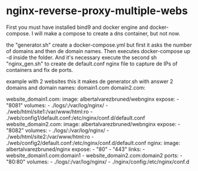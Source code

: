 # nginx-reverse-proxy-multiple-webs
First you must have installed bind9 and docker engine and docker-compose.
I will make a compose to create a dns container, but not now.

the "generator.sh" create a docker-compose.yml but first it asks the number of domains and then de domain names.
Then executes docker-compose up -d inside the folder.
And it's necessary execute the second sh "nginx_gen.sh" to create de default.conf nginx file to capture de IPs of containers and fix de ports.

example with 2 websites this it makes de generator.sh with answer 2 domains and domain names: domain1.com domain2.com:

website_domain1.com:
    image: albertalvarezbruned/webnginx
    expose:
            - "8081"
    volumes:
        - ./logs/:/var/log/nginx/
        - ./web/html/site1:/var/www/html:ro
        - ./web/config1/default.conf:/etc/nginx/conf.d/default.conf
website_domain2.com:
    image: albertalvarezbruned/webnginx
    expose:
            - "8082"
    volumes:
        - ./logs/:/var/log/nginx/
        - ./web/html/site2:/var/www/html:ro
        - ./web/config2/default.conf:/etc/nginx/conf.d/default.conf
nginx:
    image: albertalvarezbruned/nginx
    expose:
        - "80"
        - "443"
    links:
        - website_domain1.com:domain1
        - website_domain2.com:domain2
    ports:
        - "80:80"
    volumes:
        - ./logs/:/var/log/nginx/
        - ./nginx/config:/etc/nginx/conf.d
